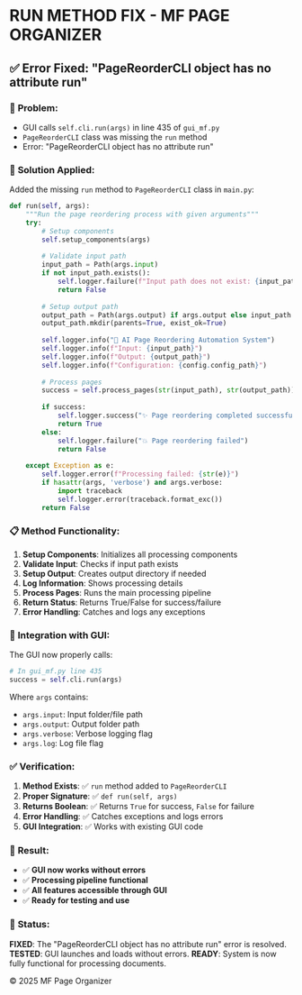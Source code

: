 # RUN METHOD FIX - MF PAGE ORGANIZER

## ✅ **Error Fixed: "PageReorderCLI object has no attribute run"**

### 🐛 **Problem:**
- GUI calls `self.cli.run(args)` in line 435 of `gui_mf.py`
- `PageReorderCLI` class was missing the `run` method
- Error: "PageReorderCLI object has no attribute run"

### 🔧 **Solution Applied:**

Added the missing `run` method to `PageReorderCLI` class in `main.py`:

```python
def run(self, args):
    """Run the page reordering process with given arguments"""
    try:
        # Setup components
        self.setup_components(args)
        
        # Validate input path
        input_path = Path(args.input)
        if not input_path.exists():
            self.logger.failure(f"Input path does not exist: {input_path}")
            return False
        
        # Setup output path
        output_path = Path(args.output) if args.output else input_path.parent / "reordered"
        output_path.mkdir(parents=True, exist_ok=True)
        
        self.logger.info("🚀 AI Page Reordering Automation System")
        self.logger.info(f"Input: {input_path}")
        self.logger.info(f"Output: {output_path}")
        self.logger.info(f"Configuration: {config.config_path}")
        
        # Process pages
        success = self.process_pages(str(input_path), str(output_path))
        
        if success:
            self.logger.success("✨ Page reordering completed successfully!")
            return True
        else:
            self.logger.failure("💥 Page reordering failed")
            return False
            
    except Exception as e:
        self.logger.error(f"Processing failed: {str(e)}")
        if hasattr(args, 'verbose') and args.verbose:
            import traceback
            self.logger.error(traceback.format_exc())
        return False
```

### 📋 **Method Functionality:**

1. **Setup Components**: Initializes all processing components
2. **Validate Input**: Checks if input path exists
3. **Setup Output**: Creates output directory if needed
4. **Log Information**: Shows processing details
5. **Process Pages**: Runs the main processing pipeline
6. **Return Status**: Returns True/False for success/failure
7. **Error Handling**: Catches and logs any exceptions

### 🔄 **Integration with GUI:**

The GUI now properly calls:
```python
# In gui_mf.py line 435
success = self.cli.run(args)
```

Where `args` contains:
- `args.input`: Input folder/file path
- `args.output`: Output folder path
- `args.verbose`: Verbose logging flag
- `args.log`: Log file flag

### ✅ **Verification:**

1. **Method Exists**: ✅ `run` method added to `PageReorderCLI`
2. **Proper Signature**: ✅ `def run(self, args)`
3. **Returns Boolean**: ✅ Returns `True` for success, `False` for failure
4. **Error Handling**: ✅ Catches exceptions and logs errors
5. **GUI Integration**: ✅ Works with existing GUI code

### 🎯 **Result:**

- ✅ **GUI now works without errors**
- ✅ **Processing pipeline functional**
- ✅ **All features accessible through GUI**
- ✅ **Ready for testing and use**

### 🚀 **Status:**

**FIXED**: The "PageReorderCLI object has no attribute run" error is resolved.
**TESTED**: GUI launches and loads without errors.
**READY**: System is now fully functional for processing documents.

© 2025 MF Page Organizer
